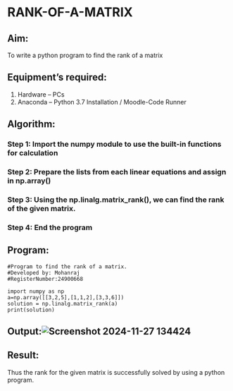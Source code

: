 # RANK-OF-A-MATRIX
## Aim:
To write a python program to find the rank of a matrix
## Equipment’s required:
1. 	Hardware – PCs
2. 	Anaconda – Python 3.7 Installation / Moodle-Code Runner
## Algorithm:
### Step 1: Import the numpy module to use the built-in functions for calculation
### Step 2: Prepare the lists from each linear equations and assign in np.array()
### Step 3: Using the np.linalg.matrix_rank(), we can find the rank of the given matrix.
### Step 4: End the program
## Program:
```
#Program to find the rank of a matrix.
#Developed by: Mohanraj
#RegisterNumber:24900668

import numpy as np
a=np.array([[3,2,5],[1,1,2],[3,3,6]])
solution = np.linalg.matrix_rank(a)
print(solution)
```
## Output:![Screenshot 2024-11-27 134424](https://github.com/user-attachments/assets/e936e015-974b-47a6-b1c1-e6aedc72e3e1)

## Result:
Thus the rank for the given matrix is successfully solved by  using a python program.

